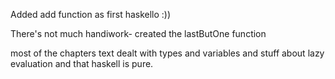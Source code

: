 Added add function as first haskello :))

There's not much handiwork- created the lastButOne function

most of the chapters text dealt with types and variables and stuff about lazy evaluation and that haskell is pure.
